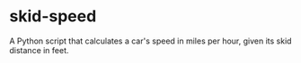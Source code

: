 # skid-speed
A Python script that calculates a car's speed in miles per hour, given its skid distance in feet.

